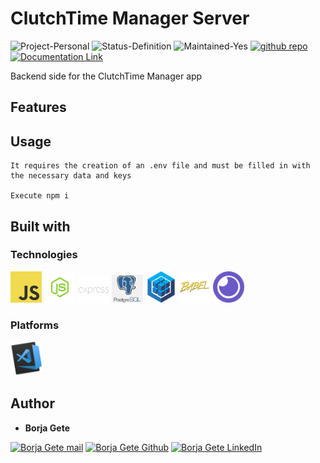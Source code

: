 # ClutchTime Manager Server

![Project-Personal](https://img.shields.io/badge/Project-Personal-blue.svg)
![Status-Definition](https://img.shields.io/badge/Status-Definition-purple.svg)
![Maintained-Yes](https://img.shields.io/badge/Maintained-Yes-brightgreen.svg)
<a href="https://github.com/BorjaG90/links-app" alt="Github Repository Link">
  <img alt="github repo" src="https://img.shields.io/badge/github-repo-black?logo=github"/>
</a>
<a href="https://nodejs.org/es/" alt="Documentation Link">
  <img alt="Documentation Link" src="https://img.shields.io/badge/Made_with-NodeJS-limegreen"/>
</a>

Backend side for the ClutchTime Manager app

## Features

## Usage
    It requires the creation of an .env file and must be filled in with the necessary data and keys
    
    Execute npm i
## Built with
### Technologies
<a href="https://www.javascript.com/"><img src="https://raw.githubusercontent.com/BorjaG90/media/master/img/logos/javascript.jpeg" width=50 alt="JavaScript"></a>
<a href="https://nodejs.org/es/"><img src="https://raw.githubusercontent.com/BorjaG90/media/master/img/logos/nodejs.png" width=50 alt="NodeJS"></a>
<a href="https://expressjs.com/es/"><img src="https://raw.githubusercontent.com/BorjaG90/media/master/img/logos/expressJS.png" width=50 alt="ExpressJS"></a>
<a href="https://www.postgresql.org/"><img src="https://raw.githubusercontent.com/BorjaG90/media/master/img/logos/postgres.png" width=50 alt="PostgreSQL"></a>
<a href="https://sequelize.org/"><img src="https://raw.githubusercontent.com/BorjaG90/media/master/img/logos/sequelize.png" width=50 alt="Sequelize"></a>
<a href="https://babeljs.io/"><img src="https://raw.githubusercontent.com/BorjaG90/media/master/img/logos/babel.png" width=50 alt="BabelJS"></a>
<a href="https://insomnia.rest/"><img src="https://raw.githubusercontent.com/BorjaG90/media/master/img/logos/insomnia.png" width=50 alt="Insomnia"></a>

### Platforms
<a href="https://code.visualstudio.com/"><img src="https://raw.githubusercontent.com/BorjaG90/media/master/img/logos/vscode.png" width=50 alt="VSCode"></a>

## Author
* **Borja Gete**

<a href="mailto:borjag90dev@gmail.com" alt="Borja Gete mail"><img src="https://img.shields.io/badge/borjag90dev@gmail.com-DDDDDD?style=for-the-badge&logo=gmail" title="Go To mail" alt="Borja Gete mail"/></a> <a href="https://github.com/BorjaG90" alt="Borja Gete Github"><img src="https://img.shields.io/badge/BorjaG90-black?style=for-the-badge&logo=github" title="Go To Github Profile" alt="Borja Gete Github"/></a> <a href="https://linkedin.com/in/borjag90" alt="Borja Gete LinkedIn"><img src="https://img.shields.io/badge/BorjaG90-blue?style=for-the-badge&logo=linkedin" title="Go To LinkedIn Profile" alt="Borja Gete LinkedIn"/></a>